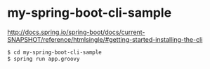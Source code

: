 # my-spring-boot-cli-sample

http://docs.spring.io/spring-boot/docs/current-SNAPSHOT/reference/htmlsingle/#getting-started-installing-the-cli

```sh
$ cd my-spring-boot-cli-sample
$ spring run app.groovy
```
